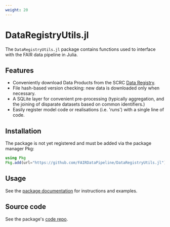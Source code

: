 ```yaml
---
weight: 20
---
```


# DataRegistryUtils.jl

The `DataRegistryUtils.jl` package contains functions used to interface with the FAIR data pipeline in Julia.

## Features
- Conveniently download Data Products from the SCRC [Data Registry](https://data.scrc.uk/).
- File hash-based version checking: new data is downloaded only when necessary.
- A SQLite layer for convenient pre-processing (typically aggregation, and the joining of disparate datasets based on common identifiers.)
- Easily register model code or realisations (i.e. 'runs') with a single line of code.

## Installation

The package is not yet registered and must be added via the package manager Pkg:

``` julia
using Pkg
Pkg.add(url="https://github.com/FAIRDataPipeline/DataRegistryUtils.jl")
```

## Usage

See the [package documentation][docs] for instructions and examples.

## Source code

See the package's [code repo][repo].

[docs]: https://FAIRDataPipeline.github.io/DataRegistryUtils.jl/stable/
[repo]: https://github.com/FAIRDataPipeline/DataRegistryUtils.jl

